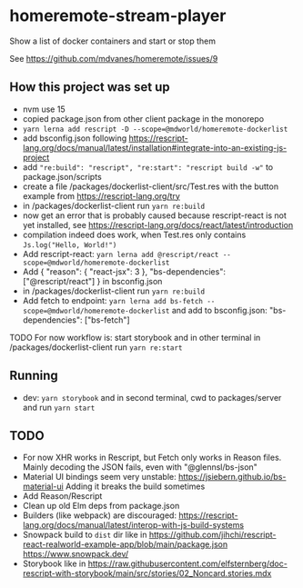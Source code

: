 # homeremote-stream-player

Show a list of docker containers and start or stop them

See https://github.com/mdvanes/homeremote/issues/9

## How this project was set up

- nvm use 15
- copied package.json from other client package in the monorepo
- `yarn lerna add rescript -D --scope=@mdworld/homeremote-dockerlist`
- add bsconfig.json following https://rescript-lang.org/docs/manual/latest/installation#integrate-into-an-existing-js-project
- add `"re:build": "rescript", "re:start": "rescript build -w"` to package.json/scripts
- create a file /packages/dockerlist-client/src/Test.res with the button example from https://rescript-lang.org/try
- in /packages/dockerlist-client run `yarn re:build`
- now get an error that is probably caused because rescript-react is not yet installed, see https://rescript-lang.org/docs/react/latest/introduction
- compilation indeed does work, when Test.res only contains `Js.log("Hello, World!")`
- Add rescript-react: `yarn lerna add @rescript/react --scope=@mdworld/homeremote-dockerlist`
- Add {
  "reason": { "react-jsx": 3 },
  "bs-dependencies": ["@rescript/react"]
} in bsconfig.json
- in /packages/dockerlist-client run `yarn re:build`
- Add fetch to endpoint: `yarn lerna add bs-fetch --scope=@mdworld/homeremote-dockerlist` and add to bsconfig.json: "bs-dependencies": ["bs-fetch"]

TODO For now workflow is: start storybook and in other terminal in /packages/dockerlist-client run `yarn re:start`

## Running

-   dev: `yarn storybook` and in second terminal, cwd to packages/server and run `yarn start`

## TODO

- For now XHR works in Rescript, but Fetch only works in Reason files. Mainly decoding the JSON fails, even with "@glennsl/bs-json"
- Material UI bindings seem very unstable: https://jsiebern.github.io/bs-material-ui Adding it breaks the build sometimes
- Add Reason/Rescript
- Clean up old Elm deps from package.json
- Builders (like webpack) are discouraged: https://rescript-lang.org/docs/manual/latest/interop-with-js-build-systems
- Snowpack build to `dist` dir like in https://github.com/jihchi/rescript-react-realworld-example-app/blob/main/package.json https://www.snowpack.dev/
- Storybook like in https://raw.githubusercontent.com/elfsternberg/doc-rescript-with-storybook/main/src/stories/02_Noncard.stories.mdx